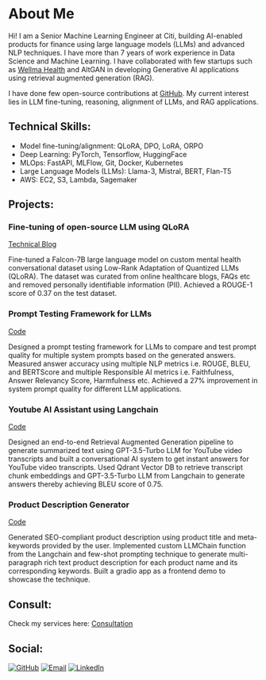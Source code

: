 # About Me

Hi!
I am a Senior Machine Learning Engineer at Citi, building AI-enabled products for finance using large language models (LLMs) and advanced NLP techniques.
I have more than 7 years of work experience in Data Science and Machine Learning. I have collaborated with few startups such as [Wellma Health](https://www.wellmahealth.com/) and AltGAN in developing Generative AI applications using retrieval augmented generation (RAG).

I have done few open-source contributions at [GitHub](https://github.com/iamarunbrahma).  My current interest lies in LLM fine-tuning, reasoning, alignment of LLMs, and RAG applications.

## Technical Skills:
- Model fine-tuning/alignment: QLoRA, DPO, LoRA, ORPO
- Deep Learning: PyTorch, Tensorflow, HuggingFace
- MLOps: FastAPI, MLFlow, Git, Docker, Kubernetes
- Large Language Models (LLMs): Llama-3, Mistral, BERT, Flan-T5
- AWS: EC2, S3, Lambda, Sagemaker

## Projects:
### Fine-tuning of open-source LLM using QLoRA
[Technical Blog](https://medium.com/@iamarunbrahma/fine-tuning-of-falcon-7b-large-language-model-using-qlora-on-mental-health-dataset-aa290eb6ec85)

Fine-tuned a Falcon-7B large language model on custom mental health conversational dataset using Low-Rank Adaptation of Quantized LLMs (QLoRA). The dataset was curated from online healthcare blogs, FAQs etc and removed personally identifiable information (PII). Achieved a ROUGE-1 score of 0.37 on the test dataset.
  
### Prompt Testing Framework for LLMs
[Code](https://github.com/iamarunbrahma/llm-prompt-testing)

Designed a prompt testing framework for LLMs to compare and test prompt quality for multiple system prompts based on the generated answers. Measured answer accuracy using multiple NLP metrics i.e. ROUGE, BLEU, and BERTScore and multiple Responsible AI metrics i.e. Faithfulness, Answer Relevancy Score, Harmfulness etc. Achieved a 27% improvement in system prompt quality for different LLM applications.
  
### Youtube AI Assistant using Langchain
[Code](https://github.com/iamarunbrahma/youtube-ai-assistant)

Designed an end-to-end Retrieval Augmented Generation pipeline to generate summarized text using GPT-3.5-Turbo LLM for YouTube video transcripts and built a conversational AI system to get instant answers for YouTube video transcripts. Used Qdrant Vector DB to retrieve transcript chunk embeddings and GPT-3.5-Turbo LLM from Langchain to generate answers thereby achieving BLEU score of 0.75.
  
### Product Description Generator
[Code](https://github.com/iamarunbrahma/product-description-generator)

Generated SEO-compliant product description using product title and meta-keywords provided by the user. Implemented custom LLMChain function from the Langchain and few-shot prompting technique to generate multi-paragraph rich text product description for each product name and its corresponding keywords. Built a gradio app as a frontend demo to showcase the technique.
  
## Consult:
Check my services here:  [Consultation](https://topmate.io/arun_brahma)

## Social:
[![GitHub](https://img.shields.io/badge/GitHub-black?style=flat-square&logo=Github&logoColor=white)](https://github.com/iamarunbrahma)
[![Email](https://img.shields.io/badge/Gmail-D14836?style=flat-square&logo=gmail&logoColor=white)](mailto:mithubrahma94@gmail.com)
[![LinkedIn](https://img.shields.io/badge/LinkedIn-0077B5?style=flat-square&logo=linkedin&logoColor=white)](https://www.linkedin.com/in/iamarunbrahma)


